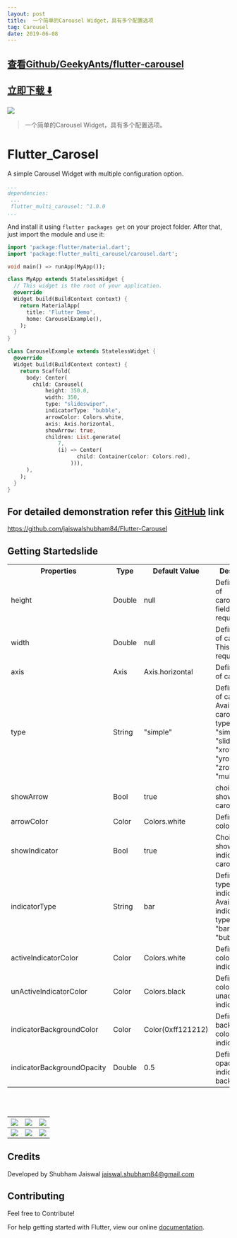```yaml
---
layout: post
title:  一个简单的Carousel Widget，具有多个配置选项
tag: Carousel
date: 2019-06-08
---
```


 

## [查看Github/GeekyAnts/flutter-carousel](http://github.com/GeekyAnts/flutter-carousel)
## [立即下载 ️⬇️ ](https://codeload.github.com/GeekyAnts/flutter-carousel/zip/master) 


 
![](https://flutterawesome.com/content/images/2019/03/flutter-carousel.jpg)
 
>
> 一个简单的Carousel Widget，具有多个配置选项。
>

 
# Flutter_Carosel

A simple Carousel Widget with multiple configuration option.

```yaml
...
dependencies:
 ...
 flutter_multi_carousel: ^1.0.0
...
```

And install it using `flutter packages get` on your project folder. After that, just import the module and use it:

```dart
import 'package:flutter/material.dart';
import 'package:flutter_multi_carousel/carousel.dart';

void main() => runApp(MyApp());

class MyApp extends StatelessWidget {
  // This widget is the root of your application.
  @override
  Widget build(BuildContext context) {
    return MaterialApp(
      title: 'Flutter Demo',
      home: CarouselExample(),
    );
  }
}

class CarouselExample extends StatelessWidget {
  @override
  Widget build(BuildContext context) {
    return Scaffold(
      body: Center(
        child: Carousel(
            height: 350.0,
            width: 350,
            type: "slideswiper",
            indicatorType: "bubble",
            arrowColor: Colors.white,
            axis: Axis.horizontal,
            showArrow: true,
            children: List.generate(
                7,
                (i) => Center(
                      child: Container(color: Colors.red),
                    ))),
      ),
    );
  }
}
```

## For detailed demonstration refer this [GitHub](https://github.com/jaiswalshubham84/Flutter-Carousel) link

https://github.com/jaiswalshubham84/Flutter-Carousel

## Getting Startedslide

<table style="width:100%">
    <tr>
        <th>Properties</th>
        <th>Type</th>
        <th>Default Value</th>
        <th>Description</th>
    </tr>
    <tr>
        <td>height</td>
        <td>Double</td>
        <td>null</td>
        <td>Defines height of carousel.This field is required</td>
    </tr>
    <tr>
        <td>width</td>
        <td>Double</td>
        <td>null</td>
        <td>Defines width of carousel. This field is required</td>
    </tr>
     <tr>
        <td>axis</td>
        <td>Axis</td>
        <td>Axis.horizontal</td>
        <td>Defines axis of carousel.</td>
    </tr>
    <tr>
        <td>type</td>
        <td>String</td>
        <td>"simple"</td>
        <td>Defines type of carousel.<br> Available carousel types are: "simple", "slideswiper",
             "xrotating",
            "yrotating", "zrotating", "multirotating"</br></td>
    </tr>
    <tr>
        <td>showArrow</td>
        <td>Bool</td>
        <td>true</td>
        <td>choice to show arrow in carousel</td>
    </tr>
    <tr>
        <td>arrowColor</td>
        <td>Color</td>
        <td>Colors.white</td>
        <td>Define the color of arrow</td>
    </tr>
    <tr>
        <td>showIndicator</td>
        <td>Bool</td>
        <td>true</td>
        <td>Choice to show indicator in carousel</td>
    </tr>
    <tr>
        <td>indicatorType</td>
        <td>String</td>
        <td>bar</td>
        <td>Defines the type of indicator.<br> Available indicator types are: "bar", "dot", "bubble"</br></td>
    </tr>
    <tr>
        <td>activeIndicatorColor</td>
        <td>Color</td>
        <td>Colors.white</td>
        <td>Defines the color of active indicator</td>
    </tr>
    <tr>
        <td>unActiveIndicatorColor</td>
        <td>Color</td>
        <td>Colors.black</td>
        <td>Defines the color of unactive indicator</td>
    </tr>
    <tr>
        <td>indicatorBackgroundColor</td>
        <td>Color</td>
        <td>Color(0xff121212)</td>
        <td>Defines the background color of indicator</td>
    </tr>
    <tr>
        <td>indicatorBackgroundOpacity</td>
        <td>Double</td>
        <td>0.5</td>
        <td>Defines the opacity of indicator background</td>
    </tr>
</table>
<br></br>

| ![](https://github.com/jaiswalshubham84/readme/blob/master/gifs/simple_carousel.gif?raw=true) | ![](https://github.com/jaiswalshubham84/readme/blob/master/gifs/slide_swipe.gif?raw=true) | ![](https://github.com/jaiswalshubham84/readme/blob/master/gifs/x_rotating.gif?raw=true)     |
| :-------------------------------------------------------------------------------------------- | :---------------------------------------------------------------------------------------- | :------------------------------------------------------------------------------------------- |
| ![](https://github.com/jaiswalshubham84/readme/blob/master/gifs/y_rotating.gif?raw=true)      | ![](https://github.com/jaiswalshubham84/readme/blob/master/gifs/z_rotating.gif?raw=true)  | ![](https://github.com/jaiswalshubham84/readme/blob/master/gifs/multi_rotating.gif?raw=true) |

## Credits

Developed by Shubham Jaiswal <jaiswal.shubham84@gmail.com>

## Contributing

Feel free to Contribute!

For help getting started with Flutter, view our online
[documentation](https://flutter.io/).

